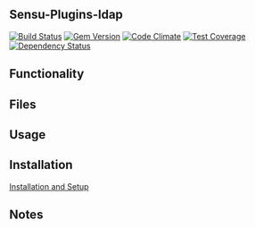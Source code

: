 ## Sensu-Plugins-ldap

[![Build Status](https://travis-ci.org/sensu-plugins/sensu-plugins-ldap.svg?branch=master)](https://travis-ci.org/sensu-plugins/sensu-plugins-ldap)
[![Gem Version](https://badge.fury.io/rb/sensu-plugins-ldap.svg)](http://badge.fury.io/rb/sensu-plugins-ldap)
[![Code Climate](https://codeclimate.com/github/sensu-plugins/sensu-plugins-ldap/badges/gpa.svg)](https://codeclimate.com/github/sensu-plugins/sensu-plugins-ldap)
[![Test Coverage](https://codeclimate.com/github/sensu-plugins/sensu-plugins-ldap/badges/coverage.svg)](https://codeclimate.com/github/sensu-plugins/sensu-plugins-ldap)
[![Dependency Status](https://gemnasium.com/sensu-plugins/sensu-plugins-ldap.svg)](https://gemnasium.com/sensu-plugins/sensu-plugins-ldap)

## Functionality

## Files

## Usage

## Installation

[Installation and Setup](http://sensu-plugins.io/docs/installation_instructions.html)

## Notes
